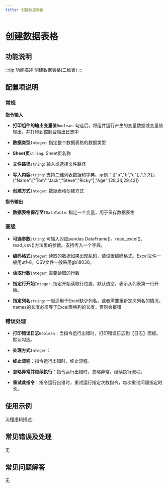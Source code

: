 ```yaml
---
title: 创建数据表格
---
```


# 创建数据表格

## 功能说明

:::tip 功能描述
创建数据表格(二维表)
:::

## 配置项说明

### 常规

**指令输入**

- **打印组件的输出变量值**`Boolean`: 勾选后，将组件运行产生的变量数据或变量值输出，并打印到控制台输出日志中

- **数据类型**`Integer`: 指定整个数据表格的数据类型

- **Sheet页**`string`: Sheet页名称

- **文件路径**`string`: 输入或选择文件路径

- **写入内容**`string`: 支持二维列表数据和字典，示例：[["a","b","c"],[1,2,3]]、{"Name":["Tom","Jack","Steve","Ricky"],"Age":[28,34,29,42]}

- **创建方式**`Integer`: 数据表格创建方式


**指令输出**

- **数据表格保存至**`TDataTable`: 指定一个变量，用于保存数据表格

### 高级

- **可选参数**`string`: 可输入对应pandas DataFrame()、read_excel()、read_csv()方法里的参数。支持传入一个字典。

- **编码格式**`Integer`: 读取的数据如果出现乱码，请设置编码格式。Excel文件一般用utf-8，CSV文件一般采用gb18030。

- **读取行数**`Integer`: 需要读取的行数

- **指定行开始**`Integer`: 指定开始读取行位置，默认值空，表示从列表第一行开始。

- **指定列名**`string`: 一般适用于Excel缺少列名，或者需要重新定义列名的情况。names的长度必须等于Excel表格列的长度，否则会报错

### 错误处理

- **打印错误日志**`Boolean`：当指令运行出错时，打印错误日志到【日志】面板。默认勾选。

- **处理方式**`Integer`：

 - **终止流程**：指令运行出错时，终止流程。

 - **忽略异常并继续执行**：指令运行出错时，忽略异常，继续执行流程。

 - **重试此指令**：指令运行出错时，重试运行指定次数指令，每次重试间隔指定时长。

## 使用示例

流程逻辑描述：

## 常见错误及处理

无

## 常见问题解答

无

